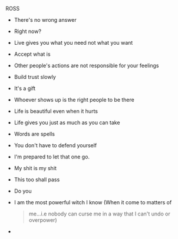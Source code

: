 ROSS

-   There's no wrong answer

-   Right now?

-   Live gives you what you need not what you want

-   Accept what is

-   Other people's actions are not responsible for your feelings

-   Build trust slowly

-   It's a gift

-   Whoever shows up is the right people to be there

-   Life is beautiful even when it hurts

-   Life gives you just as much as you can take

-   Words are spells

-   You don't have to defend yourself

-   I'm prepared to let that one go.

-   My shit is my shit

-   This too shall pass

-   Do you

-   I am the most powerful witch I know (When it come to matters of
    > me\...i.e nobody can curse me in a way that I can't undo or
    > overpower)

-   
